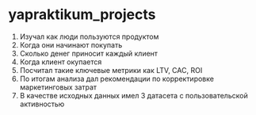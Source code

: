 # yapraktikum_projects
1. Изучал как люди пользуются продуктом
2. Когда они начинают покупать
3. Сколько денег приносит каждый клиент
4. Когда клиент окупается
5. Посчитал такие ключевые метрики как LTV, CAC, ROI
6. По итогам анализа дал рекомендации по корректировке маркетинговых затрат
7. В качестве исходных данных имел 3 датасета с пользовательской активностью